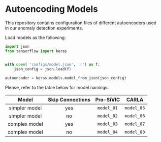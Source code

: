 # Autoencoding Models

This repository contains configuration files of different autoencoders used in our anomaly detection experiments.

Load models as the following:

```python
import json
from tensorflow import keras


with open( 'configs/model.json', 'r') as f:
    json_config = json.load(f)
 
autoencoder = keras.models.model_from_json(json_config)
```

Please, refer to the table below for model namings:

| Model         | Skip Connections | Pro-SiVIC  | CARLA      |
| :-----------: | :--------------: | :--------: | :--------: |
| simpler model | yes              | `model_01` | `model_05` |
| simpler model | no               | `model_02` | `model_06` |
| complex model | yes              | `model_03` | `model_07` |
| complex model | no               | `model_04` | `model_08` |
